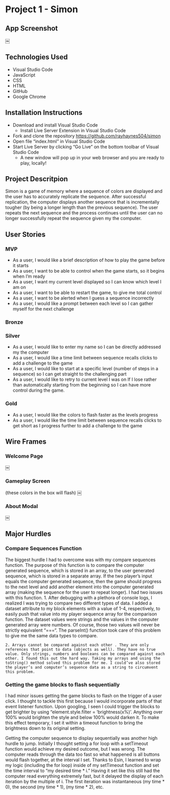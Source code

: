 # Project 1 - Simon

## App Screenshot
￼

## Technologies Used
- Visual Studio Code
- JavaScript
- CSS
- HTML
- GitHub
- Google Chrome


## Installation Instructions
- Download and install Visual Studio Code
    - Install Live Server Extension in Visual Studio Code
- Fork and clone the repository https://github.com/rayhaynes504/simon
- Open file “index.html” in Visual Studio Code
- Start Live Server by clicking “Go Live” on the bottom toolbar of Visual Studio Code
    - A new window will pop up in your web browser and you are ready to play, locally!


## Project Descritpion
Simon is a game of memory where a sequence of colors are displayed and the user has to accurately replicate the sequence. After successful replication, the computer displays another sequence that is incrementally tougher (by being a longer length than the previous sequence). The user repeats the next sequence and the process continues until the user can no longer successfully repeat the sequence given my the computer.  


## User Stories
### MVP
- As a user, I would like a brief description of how to play the game before it starts
- As a user, I want to be able to control when the game starts, so it begins when I’m ready
- As a user, I want my current level displayed so I can know which level I am on
- As a user, I want to be able to restart the game, to give me total control 
- As a user, I want to be alerted when I guess a sequence incorrectly
- As a user, I would like a prompt between each level so I can gather myself for the next challenge

### Bronze

### Silver
- As a user, I would like to enter my name so I can be directly addressed my the computer
- As a user, I would like a time limit between sequence recalls clicks to add a challenge to the game
- As a user, I would like to start at a specific level (number of steps in a sequence) so I can get straight to the challenging part
- As a user, I would like to retry to current level I was on If I lose rather than automatically starting from the beginning so I can have more control during the game. 
### Gold
- As a user, I would like the colors to flash faster as the levels progress
- As a user, I would like the time limit between sequence recalls clicks to get short as I progress further to add a challenge to the game


## Wire Frames
### Welcome Page

￼
### Gameplay Screen
(these colors in the box will flash)
￼
### About Modal

￼



## Major Hurdles

### Compare Sequences Function
The biggest hurdle I had to overcome was with my compare sequences function. The purpose of this function is to compare the computer generated sequence, which is stored in an array, to the user generated sequence, which is stored in a separate array. If the two player’s input equals the computer generated sequence, then the game should progress to the next level and add another element into the computer generated array (making the sequence for the user to repeat longer). I had two issues with this function.
	1. After debugging with a plethora of console logs, I realized I was trying to compare two different types of data. I added a dataset attribute to my block elements with a value of 1-4, respectively, to easily push that value into my player sequence array for the comparison function. The dataset values were strings and the values in the computer generated array were numbers. Of course, those two values will never be strictly equivalent “===“. The parseInt() function took care of this problem to give me the same data types to compare.
 
	2. Arrays cannot be compared against each other . They are only references that point to data (objects as well). They have no true value. Only strings, numbers and booleans can be compared against each other. I found this out the hard way. Taking my arrays and using the toString() method solved this problem for me. I could’ve also stored the player’s and computer’s sequence data as a string to circumvent this problem. 

### Getting the game blocks to flash sequentially
I had minor issues getting the game blocks to flash on the trigger of a user click. I thought to tackle this first because I would incorporate parts of that event listener function. Upon googling, I seen I could trigger the blocks to get brighter by using “element.style.filter = ‘brightness(x%)’. Anything over 100% would brighten the style and below 100% would darken it. To make this effect temporary, I set it within a timeout function to bring the brightness down to its original setting. 

Getting the computer sequence to display sequentially was another high hurdle to jump. Initially I thought setting a for loop with a setTimeout function would achieve my desired outcome, but I was wrong. The computer reads through the data too fast so what happened is all buttons would flash together, at the interval I set. Thanks to Esin, I learned to wrap my logic (including the for loop) inside of my setTimeout function and set the time interval to “my desired time * i.” Having it set like this still had the computer read everything extremely fast, but it delayed the display of each iteration by the multiple of i. The first iteration was instantaneous (my time * 0), the second (my time * 1), (my time * 2), etc. 
